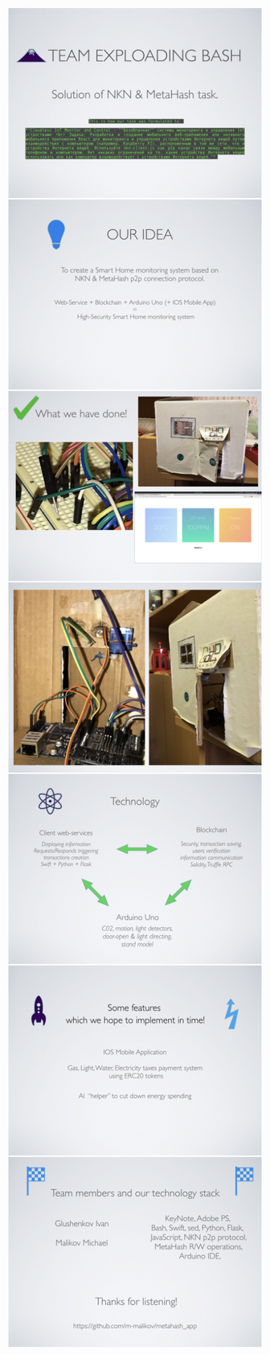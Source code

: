 ![](CryptoBazar/CryptoBazarImg/CryptoBazarImg.001.jpeg)
![](CryptoBazar/CryptoBazarImg/CryptoBazarImg.002.jpeg)
![](CryptoBazar/CryptoBazarImg/CryptoBazarImg.003.jpeg)
![](CryptoBazar/CryptoBazarImg/CryptoBazarImg.004.jpeg)
![](CryptoBazar/CryptoBazarImg/CryptoBazarImg.005.jpeg)
![](CryptoBazar/CryptoBazarImg/CryptoBazarImg.006.jpeg)
![](CryptoBazar/CryptoBazarImg/CryptoBazarImg.007.jpeg)
